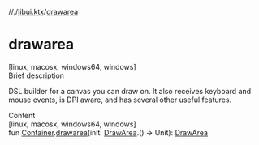 //[.](../index.md)/[libui.ktx](index.md)/[drawarea](drawarea.md)



# drawarea  
[linux, macosx, windows64, windows]  
Brief description  


DSL builder for a canvas you can draw on. It also receives keyboard and mouse events, is DPI aware, and has several other useful features.

  
  
  
Content  
[linux, macosx, windows64, windows]  
fun [Container](-container/index.md).[drawarea](drawarea.md)(init: [DrawArea](-draw-area/index.md).() -> Unit): [DrawArea](-draw-area/index.md)  



